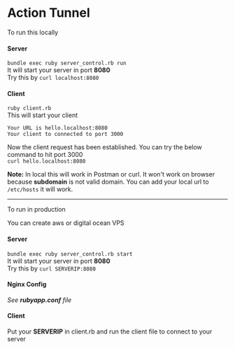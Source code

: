 # Action Tunnel

To run this locally

#### Server

`bundle exec ruby server_control.rb run`<br />
It will start your server in port **8080**<br />
Try this by
`curl localhost:8080`
#### Client

`ruby client.rb`<br />
 This will start your client<br />
```Established a connection with server..
Your URL is hello.localhost:8080
Your client to connected to port 3000
```
Now the client request has been established. You can try the below command to hit port 3000<br />
`curl hello.localhost:8080`

**Note:** In local this will work in Postman or curl. It won't work on browser because **subdomain** is not valid domain. You can add your local url to `/etc/hosts` it will work.

____
To run in production

You can create aws or digital ocean VPS

#### Server

`bundle exec ruby server_control.rb start`<br />
It will start your server in port **8080**<br />
Try this by
`curl SERVERIP:8080`

#### Nginx Config

_See **rubyapp.conf** file_

#### Client

Put your **SERVERIP** in client.rb and run the client file to connect to your server


